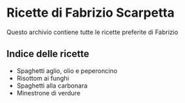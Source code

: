 # Ricette di Fabrizio Scarpetta

Questo archivio contiene tutte le ricette preferite di Fabrizio

## Indice delle ricette
* Spaghetti aglio, olio e peperoncino
* Risottom ai funghi
* Spaghetti alla carbonara
* Minestrone di verdure

